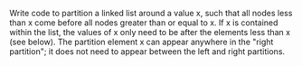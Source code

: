 Write code to partition a linked list around a value x, such that all nodes less than x come before all nodes greater than or equal to x.  If x is contained within the list, the values of x only need to be after the elements less than x (see below).  The partition element x can appear anywhere in the "right partition"; it does not need to appear between the left and right partitions.
